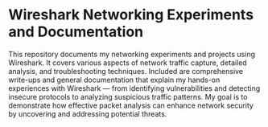 # Wireshark Networking Experiments and Documentation

This repository documents my networking experiments and projects using Wireshark. It covers various aspects of network traffic capture, detailed analysis, and troubleshooting techniques. Included are comprehensive write-ups and general documentation that explain my hands-on experiences with Wireshark — from identifying vulnerabilities and detecting insecure protocols to analyzing suspicious traffic patterns. My goal is to demonstrate how effective packet analysis can enhance network security by uncovering and addressing potential threats.
